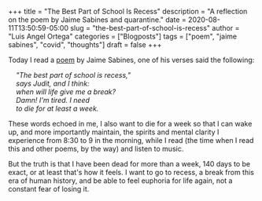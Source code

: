 +++
title = "The Best Part of School Is Recess"
description = "A reflection on the poem by Jaime Sabines and quarantine."
date = 2020-08-11T13:50:59-05:00
slug = "the-best-part-of-school-is-recess"
author = "Luis Angel Ortega"
categories = ["Blogposts"]
tags = ["poem", "jaime sabines", "covid", "thoughts"]
draft = false
+++

Today I read a [poem](https://www.escritas.org/es/t/4758/el-mediodia-en-la-calle-atropellando-angeles) by Jaime Sabines, one of his verses said the following:

&nbsp;&nbsp;&nbsp;&nbsp;*"The best part of school is recess,"*  
&nbsp;&nbsp;&nbsp;&nbsp;*says Judit, and I think:*  
&nbsp;&nbsp;&nbsp;&nbsp;*when will life give me a break?*  
&nbsp;&nbsp;&nbsp;&nbsp;*Damn! I'm tired. I need*  
&nbsp;&nbsp;&nbsp;&nbsp;*to die for at least a week.*

These words echoed in me, I also want to die for a week so that I can wake up, and more importantly maintain, the spirits and mental clarity I experience from 8:30 to 9 in the morning, while I read (the time when I read this and other poems, by the way) and listen to music.

But the truth is that I have been dead for more than a week, 140 days to be exact, or at least that's how it feels. I want to go to recess, a break from this era of human history, and be able to feel euphoria for life again, not a constant fear of losing it.
